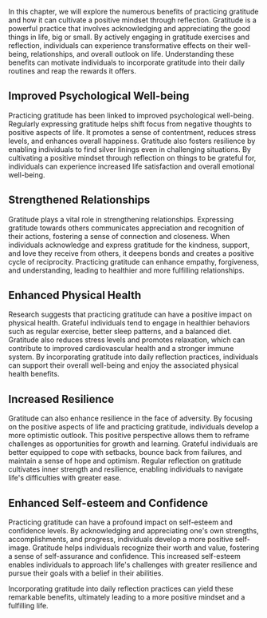 
In this chapter, we will explore the numerous benefits of practicing gratitude and how it can cultivate a positive mindset through reflection. Gratitude is a powerful practice that involves acknowledging and appreciating the good things in life, big or small. By actively engaging in gratitude exercises and reflection, individuals can experience transformative effects on their well-being, relationships, and overall outlook on life. Understanding these benefits can motivate individuals to incorporate gratitude into their daily routines and reap the rewards it offers.

Improved Psychological Well-being
---------------------------------

Practicing gratitude has been linked to improved psychological well-being. Regularly expressing gratitude helps shift focus from negative thoughts to positive aspects of life. It promotes a sense of contentment, reduces stress levels, and enhances overall happiness. Gratitude also fosters resilience by enabling individuals to find silver linings even in challenging situations. By cultivating a positive mindset through reflection on things to be grateful for, individuals can experience increased life satisfaction and overall emotional well-being.

Strengthened Relationships
--------------------------

Gratitude plays a vital role in strengthening relationships. Expressing gratitude towards others communicates appreciation and recognition of their actions, fostering a sense of connection and closeness. When individuals acknowledge and express gratitude for the kindness, support, and love they receive from others, it deepens bonds and creates a positive cycle of reciprocity. Practicing gratitude can enhance empathy, forgiveness, and understanding, leading to healthier and more fulfilling relationships.

Enhanced Physical Health
------------------------

Research suggests that practicing gratitude can have a positive impact on physical health. Grateful individuals tend to engage in healthier behaviors such as regular exercise, better sleep patterns, and a balanced diet. Gratitude also reduces stress levels and promotes relaxation, which can contribute to improved cardiovascular health and a stronger immune system. By incorporating gratitude into daily reflection practices, individuals can support their overall well-being and enjoy the associated physical health benefits.

Increased Resilience
--------------------

Gratitude can also enhance resilience in the face of adversity. By focusing on the positive aspects of life and practicing gratitude, individuals develop a more optimistic outlook. This positive perspective allows them to reframe challenges as opportunities for growth and learning. Grateful individuals are better equipped to cope with setbacks, bounce back from failures, and maintain a sense of hope and optimism. Regular reflection on gratitude cultivates inner strength and resilience, enabling individuals to navigate life's difficulties with greater ease.

Enhanced Self-esteem and Confidence
-----------------------------------

Practicing gratitude can have a profound impact on self-esteem and confidence levels. By acknowledging and appreciating one's own strengths, accomplishments, and progress, individuals develop a more positive self-image. Gratitude helps individuals recognize their worth and value, fostering a sense of self-assurance and confidence. This increased self-esteem enables individuals to approach life's challenges with greater resilience and pursue their goals with a belief in their abilities.

Incorporating gratitude into daily reflection practices can yield these remarkable benefits, ultimately leading to a more positive mindset and a fulfilling life.
